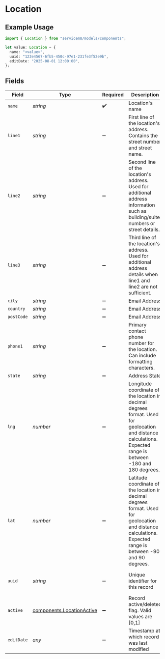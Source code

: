 # Location

## Example Usage

```typescript
import { Location } from "servicem8/models/components";

let value: Location = {
  name: "<value>",
  uuid: "123e4567-6fb5-450c-97e1-231fe3f52e9b",
  editDate: "2025-08-01 12:00:00",
};
```

## Fields

| Field                                                                                                                                                           | Type                                                                                                                                                            | Required                                                                                                                                                        | Description                                                                                                                                                     | Example                                                                                                                                                         |
| --------------------------------------------------------------------------------------------------------------------------------------------------------------- | --------------------------------------------------------------------------------------------------------------------------------------------------------------- | --------------------------------------------------------------------------------------------------------------------------------------------------------------- | --------------------------------------------------------------------------------------------------------------------------------------------------------------- | --------------------------------------------------------------------------------------------------------------------------------------------------------------- |
| `name`                                                                                                                                                          | *string*                                                                                                                                                        | :heavy_check_mark:                                                                                                                                              | Location's name                                                                                                                                                 |                                                                                                                                                                 |
| `line1`                                                                                                                                                         | *string*                                                                                                                                                        | :heavy_minus_sign:                                                                                                                                              | First line of the location's address. Contains the street number and street name.                                                                               |                                                                                                                                                                 |
| `line2`                                                                                                                                                         | *string*                                                                                                                                                        | :heavy_minus_sign:                                                                                                                                              | Second line of the location's address. Used for additional address information such as building/suite numbers or street details.                                |                                                                                                                                                                 |
| `line3`                                                                                                                                                         | *string*                                                                                                                                                        | :heavy_minus_sign:                                                                                                                                              | Third line of the location's address. Used for additional address details when line1 and line2 are not sufficient.                                              |                                                                                                                                                                 |
| `city`                                                                                                                                                          | *string*                                                                                                                                                        | :heavy_minus_sign:                                                                                                                                              | Email Address                                                                                                                                                   |                                                                                                                                                                 |
| `country`                                                                                                                                                       | *string*                                                                                                                                                        | :heavy_minus_sign:                                                                                                                                              | Email Address                                                                                                                                                   |                                                                                                                                                                 |
| `postCode`                                                                                                                                                      | *string*                                                                                                                                                        | :heavy_minus_sign:                                                                                                                                              | Email Address                                                                                                                                                   |                                                                                                                                                                 |
| `phone1`                                                                                                                                                        | *string*                                                                                                                                                        | :heavy_minus_sign:                                                                                                                                              | Primary contact phone number for the location. Can include formatting characters.                                                                               |                                                                                                                                                                 |
| `state`                                                                                                                                                         | *string*                                                                                                                                                        | :heavy_minus_sign:                                                                                                                                              | Address State                                                                                                                                                   |                                                                                                                                                                 |
| `lng`                                                                                                                                                           | *number*                                                                                                                                                        | :heavy_minus_sign:                                                                                                                                              | Longitude coordinate of the location in decimal degrees format. Used for geolocation and distance calculations. Expected range is between -180 and 180 degrees. |                                                                                                                                                                 |
| `lat`                                                                                                                                                           | *number*                                                                                                                                                        | :heavy_minus_sign:                                                                                                                                              | Latitude coordinate of the location in decimal degrees format. Used for geolocation and distance calculations. Expected range is between -90 and 90 degrees.    |                                                                                                                                                                 |
| `uuid`                                                                                                                                                          | *string*                                                                                                                                                        | :heavy_minus_sign:                                                                                                                                              | Unique identifier for this record                                                                                                                               | 123e4567-6fb5-450c-97e1-231fe3f52e9b                                                                                                                            |
| `active`                                                                                                                                                        | [components.LocationActive](../../models/components/locationactive.md)                                                                                          | :heavy_minus_sign:                                                                                                                                              | Record active/deleted flag.  Valid values are [0,1]                                                                                                             |                                                                                                                                                                 |
| `editDate`                                                                                                                                                      | *any*                                                                                                                                                           | :heavy_minus_sign:                                                                                                                                              | Timestamp at which record was last modified                                                                                                                     | 2025-08-01 12:00:00                                                                                                                                             |